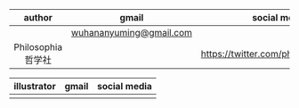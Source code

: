 |author|gmail|social media|
|:-:|:-:|:-:|
||wuhananyuming@gmail.com||
|Philosophia 哲学社||https://twitter.com/philoso98472556|

|illustrator|gmail|social media|
|:-:|:-:|:-:|
|||
